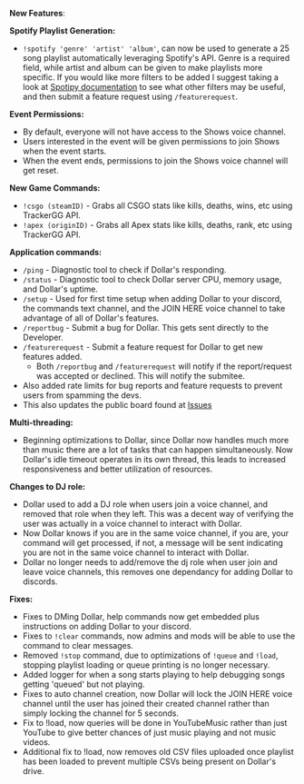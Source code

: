 **New Features**:

**Spotify Playlist Generation:**
- `!spotify 'genre' 'artist' 'album'`, can now be used to generate a 25 song playlist automatically leveraging Spotify's API. Genre is a required field, while artist and album can be given to make playlists more specific. If you would like more filters to be added I suggest taking a look at [Spotipy documentation](https://spotipy.readthedocs.io/en/latest/#spotipy.client.Spotify.search) to see what other filters may be useful, and then submit a feature request using `/featurerequest`.

**Event Permissions:**
- By default, everyone will not have access to the Shows voice channel.
- Users interested in the event will be given permissions to join Shows when the event starts.
- When the event ends, permissions to join the Shows voice channel will get reset.

**New Game Commands:**
  - `!csgo (steamID)` - Grabs all CSGO stats like kills, deaths, wins, etc using TrackerGG API.
  - `!apex (originID)` - Grabs all Apex stats like kills, deaths, rank, etc using TrackerGG API.

**Application commands:**
- `/ping` - Diagnostic tool to check if Dollar's responding.
- `/status` - Diagnostic tool to check Dollar server CPU, memory usage, and Dollar's uptime.
- `/setup` - Used for first time setup when adding Dollar to your discord, the commands text channel, and the JOIN HERE voice channel to take advantage of all of Dollar's features.
- `/reportbug` - Submit a bug for Dollar. This gets sent directly to the Developer.
- `/featurerequest` - Submit a feature request for Dollar to get new features added.
  - Both `/reportbug` and `/featurerequest` will notify if the report/request was accepted or declined. This will notify the submitee.
- Also added rate limits for bug reports and feature requests to prevent users from spamming the devs.
- This also updates the public board found at [Issues](https://github.com/aaronrai24/DollarDiscordBot/issues)

**Multi-threading:**
- Beginning optimizations to Dollar, since Dollar now handles much more than music there are a lot of tasks that can happen simultaneously. Now Dollar's idle timeout operates in its own thread, this leads to increased responsiveness and better utilization of resources.

**Changes to DJ role:**
- Dollar used to add a DJ role when users join a voice channel, and removed that role when they left. This was a decent way of verifying the user was actually in a voice channel to interact with Dollar.
- Now Dollar knows if you are in the same voice channel, if you are, your command will get processed, if not, a message will be sent indicating you are not in the same voice channel to interact with Dollar.
- Dollar no longer needs to add/remove the dj role when user join and leave voice channels, this removes one dependancy for adding Dollar to discords.

**Fixes:**
- Fixes to DMing Dollar, help commands now get embedded plus instructions on adding Dollar to your discord.
- Fixes to `!clear` commands, now admins and mods will be able to use the command to clear messages.
- Removed `!stop` command, due to optimizations of `!queue` and `!load`, stopping playlist loading or queue printing is no longer necessary.
- Added logger for when a song starts playing to help debugging songs getting 'queued' but not playing.
- Fixes to auto channel creation, now Dollar will lock the JOIN HERE voice channel until the user has joined their created channel rather than simply locking the channel for 5 seconds.
- Fix to !load, now queries will be done in YouTubeMusic rather than just YouTube to give better chances of just music playing and not music videos.
- Additional fix to !load, now removes old CSV files uploaded once playlist has been loaded to prevent multiple CSVs being present on Dollar's drive.